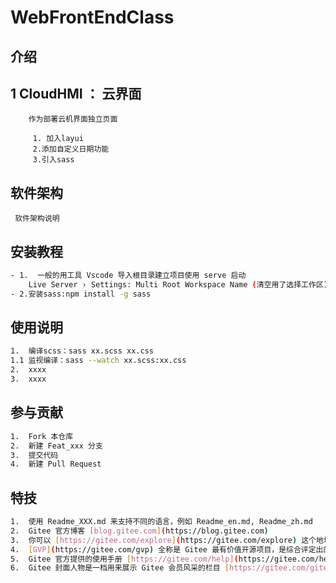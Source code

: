 <!--
 * @Descripttion: Sustainable
 * @version: 1.0.0
 * @Author: Eric
 * @Date: 2022-10-08 15:53:31
 * @LastEditors: ~
 * @LastEditTime: 2024-09-02 12:08:08
-->

# WebFrontEndClass

## 介绍

## 1 CloudHMI ： 云界面

        作为部署云机界面独立页面

         1. 加入layui
         2.添加自定义日期功能
         3.引入sass

## 软件架构

     软件架构说明

## 安装教程

```bash
- 1.  一般的用工具 Vscode 导入根目录建立项目使用 serve 启动
    Live Server › Settings: Multi Root Workspace Name (清空用了选择工作区)
- 2.安装sass:npm install -g sass
```

## 使用说明

```bash
1.  编译scss：sass xx.scss xx.css
1.1 监视编译：sass --watch xx.scss:xx.css
2.  xxxx
3.  xxxx
```

## 参与贡献

```bash
1.  Fork 本仓库
2.  新建 Feat_xxx 分支
3.  提交代码
4.  新建 Pull Request
```

## 特技

```bash
1.  使用 Readme_XXX.md 来支持不同的语言，例如 Readme_en.md, Readme_zh.md
2.  Gitee 官方博客 [blog.gitee.com](https://blog.gitee.com)
3.  你可以 [https://gitee.com/explore](https://gitee.com/explore) 这个地址来了解 Gitee 上的优秀开源项目
4.  [GVP](https://gitee.com/gvp) 全称是 Gitee 最有价值开源项目，是综合评定出的优秀开源项目
5.  Gitee 官方提供的使用手册 [https://gitee.com/help](https://gitee.com/help)
6.  Gitee 封面人物是一档用来展示 Gitee 会员风采的栏目 [https://gitee.com/gitee-stars/](https://gitee.com/gitee-stars/)
```
